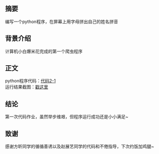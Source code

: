 ## 摘要  
编写一个python程序，在屏幕上用字母拼出自己的姓名拼音

## 背景介绍
计算机小白爆米花完成的第一个爬虫程序

## 正文
python程序代码：[代码2-1](http://localhost:8888/notebooks/Untitled.ipynb?kernel_name=python3)\
运行结果截图：[戳这里](http://pan.baidu.com/s/1bOOPoM)

## 结论
第一次代码作业，虽然举步维艰，但程序运行成功还是小小满足~

## 致谢
感谢方昕同学的循循善诱以及赵展艺同学的代码和不倦指导，下次约饭加鸡腿~
